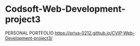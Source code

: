 # Codsoft-Web-Development-project3
PERSONAL PORTFOLIO 
https://priya-0212.github.io/CVIP-Web-Development-project3/
